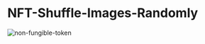 # NFT-Shuffle-Images-Randomly

![non-fungible-token](https://user-images.githubusercontent.com/33643615/202811428-57a1b46d-8fd8-44b5-bc99-7c6af420fbdf.png)

